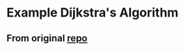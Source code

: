 # Example Dijkstra's Algorithm

## From original [repo](https://github.com/Yongye12/CISC372-Project)

